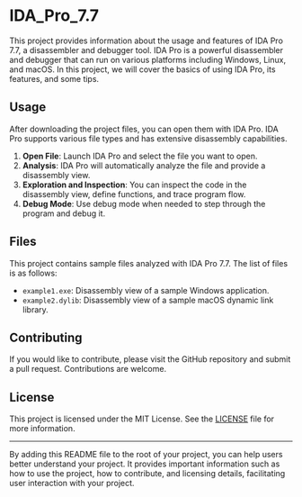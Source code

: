 # IDA_Pro_7.7


This project provides information about the usage and features of IDA Pro 7.7, a disassembler and debugger tool. IDA Pro is a powerful disassembler and debugger that can run on various platforms including Windows, Linux, and macOS. In this project, we will cover the basics of using IDA Pro, its features, and some tips.


## Usage

After downloading the project files, you can open them with IDA Pro. IDA Pro supports various file types and has extensive disassembly capabilities.

1. **Open File**: Launch IDA Pro and select the file you want to open.
2. **Analysis**: IDA Pro will automatically analyze the file and provide a disassembly view.
3. **Exploration and Inspection**: You can inspect the code in the disassembly view, define functions, and trace program flow.
4. **Debug Mode**: Use debug mode when needed to step through the program and debug it.

## Files

This project contains sample files analyzed with IDA Pro 7.7. The list of files is as follows:

- `example1.exe`: Disassembly view of a sample Windows application.
- `example2.dylib`: Disassembly view of a sample macOS dynamic link library.

## Contributing

If you would like to contribute, please visit the GitHub repository and submit a pull request. Contributions are welcome.

## License

This project is licensed under the MIT License. See the [LICENSE](LICENSE) file for more information.

---

By adding this README file to the root of your project, you can help users better understand your project. It provides important information such as how to use the project, how to contribute, and licensing details, facilitating user interaction with your project.
